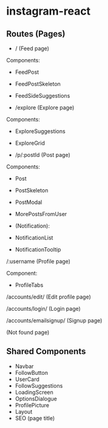 # instagram-react

## Routes (Pages)

- / (Feed page)

Components:

- FeedPost
- FeedPostSkeleton
- FeedSideSuggestions

- /explore (Explore page)

Components:

- ExploreSuggestions
- ExploreGrid

- /p/:postId (Post page)

Components:

- Post
- PostSkeleton
- PostModal
- MorePostsFromUser

- (Notification):

- NotificationList
- NotificationTooltip

/:username (Profile page)

Component:

- ProfileTabs

/accounts/edit/ (Edit profile page)

/accounts/login/ (Login page)

/accounts/emailsignup/ (Signup page)

(Not found page)

## Shared Components

- Navbar
- FollowButton
- UserCard
- FollowSuggestions
- LoadingScreen
- OptionsDialogue
- ProfilePicture
- Layout
- SEO (page title)
